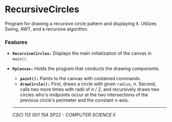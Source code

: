 # RecursiveCircles

Program for drawing a recursive circle pattern and displaying it. Utilizes Swing, AWT, and a recursive algorithm.

### Features

- **`RecursiveCircles:`** Displays the main initialization of the canvas in `main()`.
- **`MyCanvas:`** Holds the program that conducts the drawing components.
  - **`paint():`** Paints to the canvas with contained commands.
  - **`drawCircle():`** First, draws a circle with given `radius`, *n*. Second, calls two more times with radii of *n / 2*, and recursively draws two circles who's midpoints occur at the two intersections of the previous circle's perimeter and the constant x-axis.
  
  ---
  
  *CSCI 112 001 15A SP22 - COMPUTER SCIENCE II*
